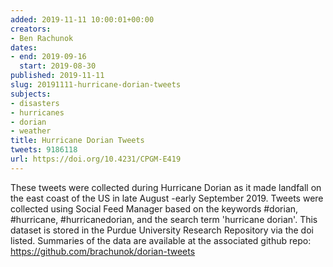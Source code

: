 ```yaml
---
added: 2019-11-11 10:00:01+00:00
creators:
- Ben Rachunok
dates:
- end: 2019-09-16
  start: 2019-08-30
published: 2019-11-11
slug: 20191111-hurricane-dorian-tweets
subjects:
- disasters
- hurricanes
- dorian
- weather
title: Hurricane Dorian Tweets
tweets: 9186118
url: https://doi.org/10.4231/CPGM-E419
---
```


These tweets were collected during Hurricane Dorian as it made landfall on the east coast of the US in late August -early September 2019. Tweets were collected using Social Feed Manager based on the keywords #dorian, #hurricane, #hurricanedorian, and the search term 'hurricane dorian'. This dataset is stored in the Purdue University Research Repository via the doi listed. Summaries of the data are available at  the associated github repo: https://github.com/brachunok/dorian-tweets
